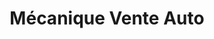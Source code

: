 ---
title: "Mécanique Vente Auto"
url: /fleac/mecanique-vente-auto/
shop: réparation de voitures
---